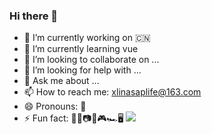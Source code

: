 ### Hi there 👋

<!--
**HorizonO/HorizonO** is a ✨ _special_ ✨ repository because its `README.md` (this file) appears on your GitHub profile.

Here are some ideas to get you started:-->

- 🔭 I’m currently working on 🇨🇳
- 🌱 I’m currently learning vue
- 👯 I’m looking to collaborate on ...
- 🤔 I’m looking for help with ...
- 💬 Ask me about ...
- 📫 How to reach me: xlinasaplife@163.com
- 😄 Pronouns: 🏀
- ⚡ Fun fact: 🏀🏸📷🎸🎮🏎🖥
![](https://github-readme-stats.vercel.app/api?username=HorizonO)

